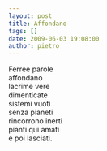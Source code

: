 ```yaml
---
layout: post
title: Affondano
tags: []
date: 2009-06-03 19:08:00
author: pietro
---
```

Ferree parole<br/>affondano<br/>lacrime vere<br/>dimenticate<br/>sistemi vuoti<br/>senza pianeti<br/>rincorrono inerti<br/>pianti qui amati<br/>e poi lasciati.
